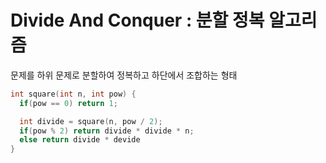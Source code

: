 # Divide And Conquer : 분할 정복 알고리즘
문제를 하위 문제로 분할하여 정복하고 하단에서 조합하는 형태

```c++
int square(int n, int pow) {
  if(pow == 0) return 1;

  int divide = square(n, pow / 2);
  if(pow % 2) return divide * divide * n;
  else return divide * devide
}